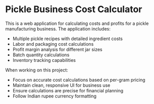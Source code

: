 <!-- Use this file to provide workspace-specific custom instructions to Copilot. For more details, visit https://code.visualstudio.com/docs/copilot/copilot-customization#_use-a-githubcopilotinstructionsmd-file -->

# Pickle Business Cost Calculator

This is a web application for calculating costs and profits for a pickle manufacturing business. The application includes:

- Multiple pickle recipes with detailed ingredient costs
- Labor and packaging cost calculations
- Profit margin analysis for different jar sizes
- Batch quantity calculations
- Inventory tracking capabilities

When working on this project:
- Focus on accurate cost calculations based on per-gram pricing
- Maintain clean, responsive UI for business use
- Ensure calculations are precise for financial planning
- Follow Indian rupee currency formatting
